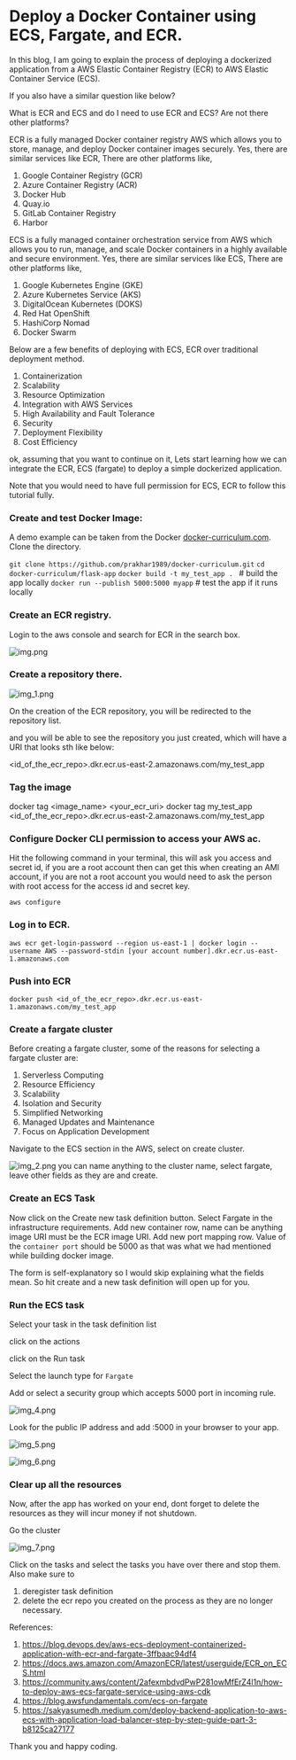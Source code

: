 # Deploy a Docker Container using ECS, Fargate, and ECR.

In this blog, I am going to explain the process of deploying a dockerized application from a AWS Elastic Container Registry (ECR) to AWS Elastic Container Service (ECS).

If you also have a similar question like below?

What is ECR and ECS and do I need to use ECR and ECS? Are not there other platforms?

ECR is a fully managed Docker container registry AWS which allows you to store, manage, and deploy Docker container images securely.
Yes, there are similar services like ECR, There are other platforms like,
1) Google Container Registry (GCR)
2) Azure Container Registry (ACR)
3) Docker Hub
4) Quay.io
5) GitLab Container Registry
6) Harbor

ECS is a fully managed container orchestration service from AWS which allows you to run, manage, and scale Docker containers in a highly available and secure environment.
Yes, there are similar services like ECS, There are other platforms like,
1) Google Kubernetes Engine (GKE)
2) Azure Kubernetes Service (AKS)
3) DigitalOcean Kubernetes (DOKS)
3) Red Hat OpenShift
4) HashiCorp Nomad
5) Docker Swarm

Below are a few benefits of deploying with ECS, ECR over traditional deployment method.
1) Containerization
2) Scalability
3) Resource Optimization
4) Integration with AWS Services
5) High Availability and Fault Tolerance
6) Security
7) Deployment Flexibility
8) Cost Efficiency


ok, assuming that you want to continue on it, Lets start learning how we can integrate the ECR, ECS (fargate) to deploy a simple dockerized application.

Note that you would need to have full permission for ECS, ECR to follow this tutorial fully.

### Create and test Docker Image:
A demo example can be taken from the Docker [docker-curriculum.com](https://docker-curriculum.com/).
Clone the directory.

```git clone https://github.com/prakhar1989/docker-curriculum.git```
```cd docker-curriculum/flask-app```
```docker build -t my_test_app . ```  # build the app locally
```docker run --publish 5000:5000 myapp``` # test the app if it runs locally


### Create an ECR registry.
Login to the aws console and search for ECR in the search box.


![img.png](img.png)

### Create a repository there.

![img_1.png](img_1.png)

On the creation of the ECR repository, you will be redirected to the repository list.

and you will be able to see the repository you just created, which will have a URI that looks sth like below:

<id_of_the_ecr_repo>.dkr.ecr.us-east-2.amazonaws.com/my_test_app


### Tag the image
docker tag <image_name> <your_ecr_uri>
docker tag my_test_app <id_of_the_ecr_repo>.dkr.ecr.us-east-2.amazonaws.com/my_test_app

### Configure Docker CLI permission to access your AWS ac.
Hit the following command in your terminal, this will ask you access and secret id, if you are a root account then 
can get this when creating an AMI account, if you are not a root account you would need to ask the person with root
access for the access id and secret key.

`aws configure`


### Log in to ECR.
`aws ecr get-login-password --region us-east-1 | docker login --username AWS --password-stdin [your account number].dkr.ecr.us-east-1.amazonaws.com`

### Push into ECR
`docker push <id_of_the_ecr_repo>.dkr.ecr.us-east-1.amazonaws.com/my_test_app`


### Create a fargate cluster
Before creating a fargate cluster, some of the reasons for selecting a fargate cluster are:
1) Serverless Computing
2) Resource Efficiency
3) Scalability
4) Isolation and Security
5) Simplified Networking
6) Managed Updates and Maintenance
7) Focus on Application Development

Navigate to the ECS section in the AWS, select on create cluster.


![img_2.png](img_2.png)
you can name anything to the cluster name, select fargate, leave other fields as they are and create.


### Create an ECS Task
Now click on the Create new task definition button.
Select Fargate in the infrastructure requirements.
Add new container row,
name can be anything
image URI must be the ECR image URI.
Add new port mapping row.
Value of the `container port`  should be 5000 as that was what we had mentioned while building docker image.

The form is self-explanatory so I would skip explaining what the fields mean.
So hit create and a new task definition will open up for you.

### Run the ECS task
Select your task in the task definition list

click on the actions

click on the Run task

Select the launch type for `Fargate`

Add or select a security group which accepts 5000 port in incoming rule.

![img_4.png](img_4.png)

Look for the public IP address and add :5000 in your browser to your app.

![img_5.png](img_5.png)


![img_6.png](img_6.png)

### Clear up all the resources

Now, after the app has worked on your end, dont forget to delete the resources as they will incur money if not 
shutdown.

Go the cluster

![img_7.png](img_7.png)

Click on the tasks and select the tasks you have over there and stop them.
Also make sure to
1) deregister task definition
2) delete the ecr repo
you created on the process as they are no longer necessary.

References:

1) https://blog.devops.dev/aws-ecs-deployment-containerized-application-with-ecr-and-fargate-3ffbaac94df4
2) https://docs.aws.amazon.com/AmazonECR/latest/userguide/ECR_on_ECS.html
3) https://community.aws/content/2afexmbdvdPwP281owMfErZ4l1n/how-to-deploy-aws-ecs-fargate-service-using-aws-cdk
4) https://blog.awsfundamentals.com/ecs-on-fargate
5) https://sakyasumedh.medium.com/deploy-backend-application-to-aws-ecs-with-application-load-balancer-step-by-step-guide-part-3-b8125ca27177

Thank you and happy coding.








